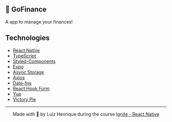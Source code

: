 ## 💸 GoFinance
A app to manage your finances!

## Technologies
- [React Native](https://reactnative.dev/)
- [TypeScript](https://www.typescriptlang.org/)
- [Styled-Components](https://styled-components.com/)
- [Expo](https://docs.expo.dev/)
- [Async Storage](https://docs.expo.dev/versions/latest/sdk/async-storage/)
- [Axios](https://axios-http.com/docs/intro)
- [Date-fns](https://date-fns.org/)
- [React Hook Form](https://react-hook-form.com/)
- [Yup](https://github.com/jquense/yup)
- [Victory Pie](https://formidable.com/open-source/victory/docs/native/)

---

<p align="center">Made with 💜 by Luiz Henrique during the course 
  <a href="https://www.rocketseat.com.br/ignite" target="_blank">Ignite - React Native</a>
</p>
